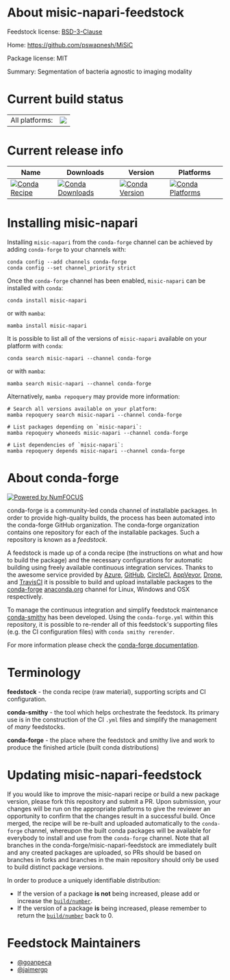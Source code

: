 About misic-napari-feedstock
============================

Feedstock license: [BSD-3-Clause](https://github.com/conda-forge/misic-napari-feedstock/blob/main/LICENSE.txt)

Home: https://github.com/pswapnesh/MiSiC

Package license: MIT

Summary: Segmentation of bacteria agnostic to imaging modality

Current build status
====================


<table><tr><td>All platforms:</td>
    <td>
      <a href="https://dev.azure.com/conda-forge/feedstock-builds/_build/latest?definitionId=15380&branchName=main">
        <img src="https://dev.azure.com/conda-forge/feedstock-builds/_apis/build/status/misic-napari-feedstock?branchName=main">
      </a>
    </td>
  </tr>
</table>

Current release info
====================

| Name | Downloads | Version | Platforms |
| --- | --- | --- | --- |
| [![Conda Recipe](https://img.shields.io/badge/recipe-misic--napari-green.svg)](https://anaconda.org/conda-forge/misic-napari) | [![Conda Downloads](https://img.shields.io/conda/dn/conda-forge/misic-napari.svg)](https://anaconda.org/conda-forge/misic-napari) | [![Conda Version](https://img.shields.io/conda/vn/conda-forge/misic-napari.svg)](https://anaconda.org/conda-forge/misic-napari) | [![Conda Platforms](https://img.shields.io/conda/pn/conda-forge/misic-napari.svg)](https://anaconda.org/conda-forge/misic-napari) |

Installing misic-napari
=======================

Installing `misic-napari` from the `conda-forge` channel can be achieved by adding `conda-forge` to your channels with:

```
conda config --add channels conda-forge
conda config --set channel_priority strict
```

Once the `conda-forge` channel has been enabled, `misic-napari` can be installed with `conda`:

```
conda install misic-napari
```

or with `mamba`:

```
mamba install misic-napari
```

It is possible to list all of the versions of `misic-napari` available on your platform with `conda`:

```
conda search misic-napari --channel conda-forge
```

or with `mamba`:

```
mamba search misic-napari --channel conda-forge
```

Alternatively, `mamba repoquery` may provide more information:

```
# Search all versions available on your platform:
mamba repoquery search misic-napari --channel conda-forge

# List packages depending on `misic-napari`:
mamba repoquery whoneeds misic-napari --channel conda-forge

# List dependencies of `misic-napari`:
mamba repoquery depends misic-napari --channel conda-forge
```


About conda-forge
=================

[![Powered by
NumFOCUS](https://img.shields.io/badge/powered%20by-NumFOCUS-orange.svg?style=flat&colorA=E1523D&colorB=007D8A)](https://numfocus.org)

conda-forge is a community-led conda channel of installable packages.
In order to provide high-quality builds, the process has been automated into the
conda-forge GitHub organization. The conda-forge organization contains one repository
for each of the installable packages. Such a repository is known as a *feedstock*.

A feedstock is made up of a conda recipe (the instructions on what and how to build
the package) and the necessary configurations for automatic building using freely
available continuous integration services. Thanks to the awesome service provided by
[Azure](https://azure.microsoft.com/en-us/services/devops/), [GitHub](https://github.com/),
[CircleCI](https://circleci.com/), [AppVeyor](https://www.appveyor.com/),
[Drone](https://cloud.drone.io/welcome), and [TravisCI](https://travis-ci.com/)
it is possible to build and upload installable packages to the
[conda-forge](https://anaconda.org/conda-forge) [anaconda.org](https://anaconda.org/)
channel for Linux, Windows and OSX respectively.

To manage the continuous integration and simplify feedstock maintenance
[conda-smithy](https://github.com/conda-forge/conda-smithy) has been developed.
Using the ``conda-forge.yml`` within this repository, it is possible to re-render all of
this feedstock's supporting files (e.g. the CI configuration files) with ``conda smithy rerender``.

For more information please check the [conda-forge documentation](https://conda-forge.org/docs/).

Terminology
===========

**feedstock** - the conda recipe (raw material), supporting scripts and CI configuration.

**conda-smithy** - the tool which helps orchestrate the feedstock.
                   Its primary use is in the construction of the CI ``.yml`` files
                   and simplify the management of *many* feedstocks.

**conda-forge** - the place where the feedstock and smithy live and work to
                  produce the finished article (built conda distributions)


Updating misic-napari-feedstock
===============================

If you would like to improve the misic-napari recipe or build a new
package version, please fork this repository and submit a PR. Upon submission,
your changes will be run on the appropriate platforms to give the reviewer an
opportunity to confirm that the changes result in a successful build. Once
merged, the recipe will be re-built and uploaded automatically to the
`conda-forge` channel, whereupon the built conda packages will be available for
everybody to install and use from the `conda-forge` channel.
Note that all branches in the conda-forge/misic-napari-feedstock are
immediately built and any created packages are uploaded, so PRs should be based
on branches in forks and branches in the main repository should only be used to
build distinct package versions.

In order to produce a uniquely identifiable distribution:
 * If the version of a package **is not** being increased, please add or increase
   the [``build/number``](https://docs.conda.io/projects/conda-build/en/latest/resources/define-metadata.html#build-number-and-string).
 * If the version of a package **is** being increased, please remember to return
   the [``build/number``](https://docs.conda.io/projects/conda-build/en/latest/resources/define-metadata.html#build-number-and-string)
   back to 0.

Feedstock Maintainers
=====================

* [@goanpeca](https://github.com/goanpeca/)
* [@jaimergp](https://github.com/jaimergp/)

